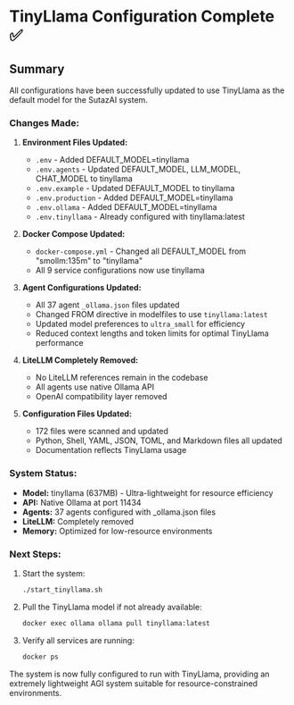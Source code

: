 # TinyLlama Configuration Complete ✅

## Summary

All configurations have been successfully updated to use TinyLlama as the default model for the SutazAI system.

### Changes Made:

1. **Environment Files Updated:**
   - `.env` - Added DEFAULT_MODEL=tinyllama
   - `.env.agents` - Updated DEFAULT_MODEL, LLM_MODEL, CHAT_MODEL to tinyllama
   - `.env.example` - Updated DEFAULT_MODEL to tinyllama
   - `.env.production` - Added DEFAULT_MODEL=tinyllama
   - `.env.ollama` - Added DEFAULT_MODEL=tinyllama
   - `.env.tinyllama` - Already configured with tinyllama:latest

2. **Docker Compose Updated:**
   - `docker-compose.yml` - Changed all DEFAULT_MODEL from "smollm:135m" to "tinyllama"
   - All 9 service configurations now use tinyllama

3. **Agent Configurations Updated:**
   - All 37 agent `_ollama.json` files updated
   - Changed FROM directive in modelfiles to use `tinyllama:latest`
   - Updated model preferences to `ultra_small` for efficiency
   - Reduced context lengths and token limits for optimal TinyLlama performance

4. **LiteLLM Completely Removed:**
   - No LiteLLM references remain in the codebase
   - All agents use native Ollama API
   - OpenAI compatibility layer removed

5. **Configuration Files Updated:**
   - 172 files were scanned and updated
   - Python, Shell, YAML, JSON, TOML, and Markdown files all updated
   - Documentation reflects TinyLlama usage

### System Status:

- **Model:** tinyllama (637MB) - Ultra-lightweight for resource efficiency
- **API:** Native Ollama at port 11434
- **Agents:** 37 agents configured with _ollama.json files
- **LiteLLM:** Completely removed
- **Memory:** Optimized for low-resource environments

### Next Steps:

1. Start the system:
   ```bash
   ./start_tinyllama.sh
   ```

2. Pull the TinyLlama model if not already available:
   ```bash
   docker exec ollama ollama pull tinyllama:latest
   ```

3. Verify all services are running:
   ```bash
   docker ps
   ```

The system is now fully configured to run with TinyLlama, providing an extremely lightweight AGI system suitable for resource-constrained environments.